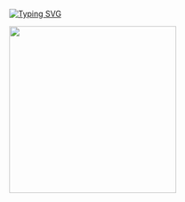 <a href="https://github.com/maeumdaerohae?tab=repositories"><img src="https://readme-typing-svg.demolab.com?font=Fira+Code&pause=1000&color=F7F7F7&center=true&vCenter=true&width=500&height=30&lines=Hello bro !;Always+learning+new+things" alt="Typing SVG" /></a>
</p>
<!--Lofiboy-->
<img src="https://media.giphy.com/media/MT5UUV1d4CXE2A37Dg/giphy.gif" width="300" height="300">
  
